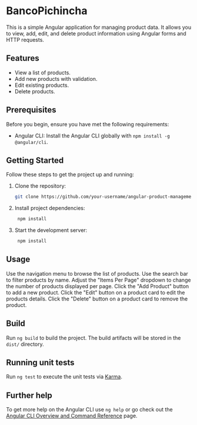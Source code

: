 # BancoPichincha

This is a simple Angular application for managing product data. It allows you to view, add, edit, and delete product information using Angular forms and HTTP requests.

## Features

- View a list of products.
- Add new products with validation.
- Edit existing products.
- Delete products.

## Prerequisites

Before you begin, ensure you have met the following requirements:

- Angular CLI: Install the Angular CLI globally with `npm install -g @angular/cli`.

## Getting Started

Follow these steps to get the project up and running:

1. Clone the repository:

   ```bash
   git clone https://github.com/your-username/angular-product-management.git

2. Install project dependencies:

   ```bash
    npm install

3. Start the development server:
   ```bash
    npm install

## Usage
  Use the navigation menu to browse the list of products.
  Use the search bar to filter products by name.
  Adjust the "Items Per Page" dropdown to change the number of products displayed per page.
  Click the "Add Product" button to add a new product.
  Click the "Edit" button on a product card to edit the products details.
  Click the "Delete" button on a product card to remove the product.

## Build

Run `ng build` to build the project. The build artifacts will be stored in the `dist/` directory.

## Running unit tests

Run `ng test` to execute the unit tests via [Karma](https://karma-runner.github.io).

## Further help

To get more help on the Angular CLI use `ng help` or go check out the [Angular CLI Overview and Command Reference](https://angular.io/cli) page.
